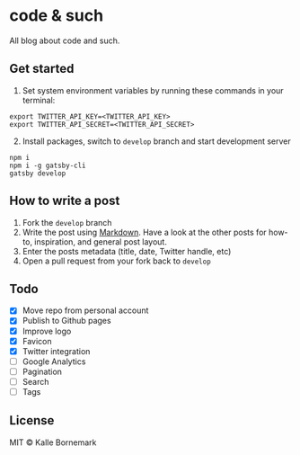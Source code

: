# code & such
All blog about code and such.

## Get started

1. Set system environment variables by running these commands in your terminal:
```
export TWITTER_API_KEY=<TWITTER_API_KEY>
export TWITTER_API_SECRET=<TWITTER_API_SECRET>
```

2. Install packages, switch to `develop` branch and start development server
```
npm i
npm i -g gatsby-cli
gatsby develop
```

## How to write a post

1. Fork the `develop` branch
2. Write the post using [Markdown](https://github.com/adam-p/markdown-here/wiki/Markdown-Cheatsheet). Have a look at the other posts for how-to, inspiration, and general post layout.
3. Enter the posts metadata (title, date, Twitter handle, etc)
4. Open a pull request from your fork back to `develop`

## Todo

- [x] Move repo from personal account
- [x] Publish to Github pages
- [x] Improve logo
- [x] Favicon
- [x] Twitter integration
- [ ] Google Analytics
- [ ] Pagination
- [ ] Search
- [ ] Tags

## License

MIT © Kalle Bornemark
